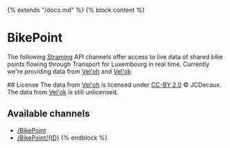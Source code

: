 {% extends "/docs.md" %}
{% block content %}
# BikePoint
The following [Straming](https://en.wikipedia.org/wiki/WebSocket) API channels offer access to live data of shared bike points flowing through Transport for Luxembourg in real time.
Currently we're providing data from [Vel'oh](https://developer.jcdecaux.com/#/opendata/vls) and [Vel'ok](http://www.velok.lu/).

## License
The data from [Vel'oh](https://developer.jcdecaux.com/#/opendata/vls) is licensed under [CC-BY 2.0](https://creativecommons.org/licenses/by/2.0/) &copy; JCDecaux.<br />
The data from [Vel'ok](http://www.velok.lu/) is still unlicensed.

## Available channels
- [/BikePoint](/Streaming_APIs/BikePoint/index.md)
- [/BikePoint/{ID}](/Streaming_APIs/BikePoint/id.md)
{% endblock %}
